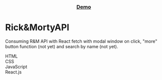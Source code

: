 <div align="center">
  <h3>
    <a href="https://joncat86.github.io/RickAndMortyAPI/">
      Demo
    </a>
  </h3>
</div>

# Rick&MortyAPI

Consuming R&M API with React fetch with modal window on click, "more" button function (not yet) and search by name (not yet).

HTML<br>
CSS<br>
JavaScript<br>
React.js
